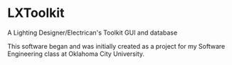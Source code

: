 # LXToolkit
A Lighting Designer/Electrican's Toolkit GUI and database

This software began and was initially created as a project for my Software Engineering class at Oklahoma City University.

